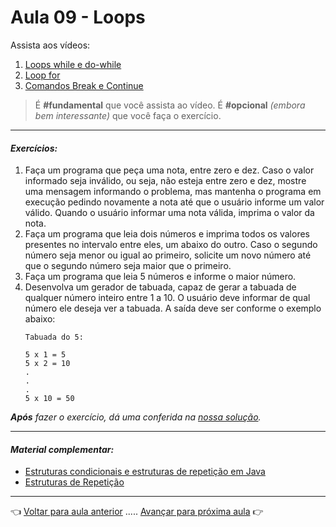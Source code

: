 # Aula 09 - Loops

Assista aos vídeos: 

  1. [Loops while e do-while](https://www.youtube.com/embed/9_12LPVMJYc?start=42&end=732)
  1. [Loop for](https://www.youtube.com/embed/HrfWrbmFUKQ?start=24&end=1089)
  1. [Comandos Break e Continue](https://www.youtube.com/embed/rU-DCmwAtXE?start=28&end=1122)

> É **#fundamental** que você assista ao vídeo. É **#opcional** _(embora bem interessante)_ que você faça o exercício.

---

#### _Exercícios:_

1. Faça um programa que peça uma nota, entre zero e dez. Caso o valor informado seja inválido, ou seja, não esteja entre zero e dez, mostre uma mensagem informando o problema, mas mantenha o programa em execução pedindo novamente a nota até que o usuário informe um valor válido. Quando o usuário informar uma nota válida, imprima o valor da nota. 
1. Faça um programa que leia dois números e imprima todos os valores presentes no intervalo entre eles, um abaixo do outro. Caso o segundo número seja menor ou igual ao primeiro, solicite um novo número até que o segundo número seja maior que o primeiro.
1. Faça um programa que leia 5 números e informe o maior número.
1. Desenvolva um gerador de tabuada, capaz de gerar a tabuada de qualquer número inteiro entre 1 a 10. O usuário deve informar de qual número ele deseja ver a tabuada. A saída deve ser conforme o exemplo abaixo: 
    ```
    Tabuada do 5: 

    5 x 1 = 5 
    5 x 2 = 10
    .
    .
    .
    5 x 10 = 50
    ```
_**Após** fazer o exercício, dá uma conferida na [nossa solução](resolucao.md)._ 

---

#### _Material complementar:_

* [Estruturas condicionais e estruturas de repetição em Java](https://www.treinaweb.com.br/blog/estruturas-condicionais-e-estruturas-de-repeticao-em-java)
* [Estruturas de Repetição](https://tableless.com.br/java-estruturas-de-repeticao/)

---

👈 [Voltar para aula anterior](../aula08/aula.md) ..... [Avançar para próxima aula](../aula10/aula.md) 👉